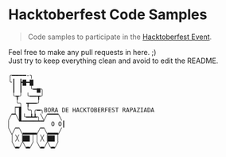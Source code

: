# Hacktoberfest Code Samples

> Code samples to participate in the [Hacktoberfest Event](https://hacktoberfest.digitalocean.com).

Feel free to make any pull requests in here. ;)  
Just try to keep everything clean and avoid to edit the README.
  
```
╭━━━━-╮
╰┃ ┣▇━▇
 ┃ ┃  ╰━▅╮ 
 ╰┳╯ ╰━━┳╯
  ╰╮ ┳━━╯
 ▕▔▋ ╰╮╭━╮BORA DE HACKTOBERFEST RAPAZIADA
╱▔╲▋╰━┻┻╮╲╱▔▔▔╲
▏  ▔▔▔▔▔▔▔  O O┃ 
╲╱▔╲▂▂▂▂╱▔╲▂▂▂╱
 ▏╳▕▇▇▕ ▏╳▕▇▇▕
 ╲▂╱╲▂╱ ╲▂╱╲▂╱
```
